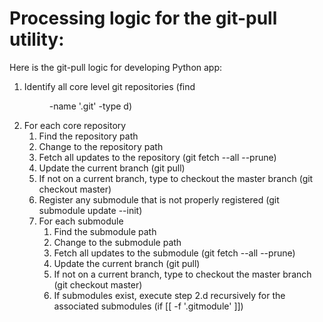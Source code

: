 # Processing logic for the git-pull utility:


Here is the git-pull logic for developing Python app:

1. Identify all core level git repositories (find <dir> -name '.git' -type d)
1. For each core repository
   1. Find the repository path
   1. Change to the repository path
   1. Fetch all updates to the repository (git fetch --all --prune)
   1. Update the current branch (git pull)
   1. If not on a current branch, type to checkout the master branch (git checkout master)
   1. Register any submodule that is not properly registered (git submodule update --init)
   1. For each submodule
      1. Find the submodule path
      1. Change to the submodule path
      1. Fetch all updates to the submodule (git fetch --all --prune)
      1. Update the current branch (git pull)
      1. If not on a current branch, type to checkout the master branch (git checkout master)
      1. If submodules exist, execute step 2.d recursively for the associated submodules (if [[ -f '.gitmodule' ]])
